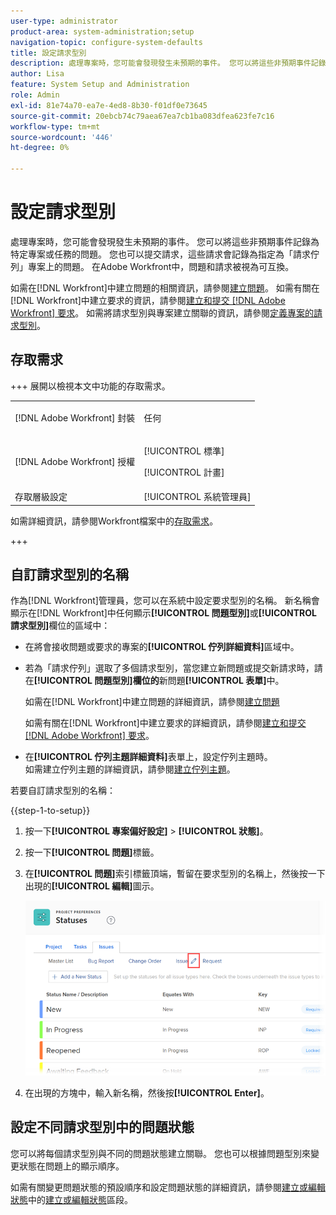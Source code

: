 ```yaml
---
user-type: administrator
product-area: system-administration;setup
navigation-topic: configure-system-defaults
title: 設定請求型別
description: 處理專案時，您可能會發現發生未預期的事件。 您可以將這些非預期事件記錄為特定專案或任務的問題。 您也可以提交請求，這些請求會記錄為指定為「請求佇列」專案上的問題。 在Adobe Workfront中，問題和請求被視為可互換。
author: Lisa
feature: System Setup and Administration
role: Admin
exl-id: 81e74a70-ea7e-4ed8-8b30-f01df0e73645
source-git-commit: 20ebcb74c79aea67ea7cb1ba083dfea623fe7c16
workflow-type: tm+mt
source-wordcount: '446'
ht-degree: 0%

---
```


# 設定請求型別

處理專案時，您可能會發現發生未預期的事件。 您可以將這些非預期事件記錄為特定專案或任務的問題。 您也可以提交請求，這些請求會記錄為指定為「請求佇列」專案上的問題。 在Adobe Workfront中，問題和請求被視為可互換。

如需在[!DNL Workfront]中建立問題的相關資訊，請參閱[建立問題](../../../manage-work/issues/manage-issues/create-issues.md)。 如需有關在[!DNL Workfront]中建立要求的資訊，請參閱[建立和提交 [!DNL Adobe Workfront] 要求](../../../manage-work/requests/create-requests/create-submit-requests.md)。 如需將請求型別與專案建立關聯的資訊，請參閱[定義專案的請求型別](../../../manage-work/requests/create-and-manage-request-queues/define-request-types-for-project.md)。

## 存取需求

+++ 展開以檢視本文中功能的存取需求。

<table style="table-layout:auto"> 
 <col> 
 <col> 
 <tbody> 
  <tr> 
   <td>[!DNL Adobe Workfront] 封裝</td> 
   <td><p>任何</p></td> 
  </tr> 
  <tr> 
   <td>[!DNL Adobe Workfront] 授權</td> 
   <td><p>[!UICONTROL 標準]</p>
       <p>[!UICONTROL 計畫]</p></td>
  </tr> 
  <tr> 
   <td>存取層級設定</td> 
   <td>[!UICONTROL 系統管理員]</td> 
  </tr> 
 </tbody> 
</table>

如需詳細資訊，請參閱Workfront檔案中的[存取需求](/help/quicksilver/administration-and-setup/add-users/access-levels-and-object-permissions/access-level-requirements-in-documentation.md)。

+++

<!--
THIS IS DRAFTED IN FLARE
<h2>Set what issue or request types are allowed for a project</h2>
<p>You can organize the kind of issues or requests that are logged in Workfront by Request Types. This organization is useful for reporting reasons and for helping users understand what kind of unexpected work might occur during the lifetime of a project.</p>
<p>You can specify the type of requests that can be logged on a project when you configure the <strong>Queue Details</strong> area for the project. </p>
<ol>
<li value="1"> <p> Click <strong>Projects</strong> in the Main Menu. <img src="assets/main-menu-icon.png"> </p> </li>
<li value="2">Click the name of the project to open it.</li>
<li value="3"> In the left panel, click <strong>Queue Details</strong>. </li>
<li value="4"> <p>In the <strong>Queue Properties</strong> section, select the <strong>Request Types</strong> you want for the project.</p> <note type="note">
You must have at least one request type selected. You can select multiple request types.
</note> </li>
<li value="5"> <p>Click <strong>Save</strong>.</p> <p>The request types you specified will be available to select when you enter a new issue on a task or a project, or when you submit a new request to the project.</p> </li>
</ol>
</div>
-->

## 自訂請求型別的名稱

作為[!DNL Workfront]管理員，您可以在系統中設定要求型別的名稱。 新名稱會顯示在[!DNL Workfront]中任何顯示&#x200B;**[!UICONTROL 問題型別]**&#x200B;或&#x200B;**[!UICONTROL 請求型別]**&#x200B;欄位的區域中：

* 在將會接收問題或要求的專案的&#x200B;**[!UICONTROL 佇列詳細資料]**&#x200B;區域中。
* 若為「請求佇列」選取了多個請求型別，當您建立新問題或提交新請求時，請在&#x200B;**[!UICONTROL 問題型別]欄位的**&#x200B;新問題&#x200B;**[!UICONTROL 表單]**&#x200B;中。

  如需在[!DNL Workfront]中建立問題的詳細資訊，請參閱[建立問題](../../../manage-work/issues/manage-issues/create-issues.md)

  如需有關在[!DNL Workfront]中建立要求的詳細資訊，請參閱[建立和提交 [!DNL Adobe Workfront] 要求](../../../manage-work/requests/create-requests/create-submit-requests.md)。

* 在&#x200B;**[!UICONTROL 佇列主題詳細資料]**&#x200B;表單上，設定佇列主題時。\
   如需建立佇列主題的詳細資訊，請參閱[建立佇列主題](../../../manage-work/requests/create-and-manage-request-queues/create-queue-topics.md)。

若要自訂請求型別的名稱：

{{step-1-to-setup}}

1. 按一下&#x200B;**[!UICONTROL 專案偏好設定]** > **[!UICONTROL 狀態]**。

1. 按一下&#x200B;**[!UICONTROL 問題]**&#x200B;標籤。
1. 在&#x200B;**[!UICONTROL 問題]**&#x200B;索引標籤頂端，暫留在要求型別的名稱上，然後按一下出現的&#x200B;**[!UICONTROL 編輯]**&#x200B;圖示。

   ![編輯要求型別名稱](assets/edit-request-type-name-nwe.png)

1. 在出現的方塊中，輸入新名稱，然後按&#x200B;**[!UICONTROL Enter]**。

## 設定不同請求型別中的問題狀態

您可以將每個請求型別與不同的問題狀態建立關聯。 您也可以根據問題型別來變更狀態在問題上的顯示順序。

如需有關變更問題狀態的預設順序和設定問題狀態的詳細資訊，請參閱[建立或編輯狀態](../../../administration-and-setup/customize-workfront/creating-custom-status-and-priority-labels/create-or-edit-a-status.md)中的[建立或編輯狀態](../../../administration-and-setup/customize-workfront/creating-custom-status-and-priority-labels/create-or-edit-a-status.md)區段。

